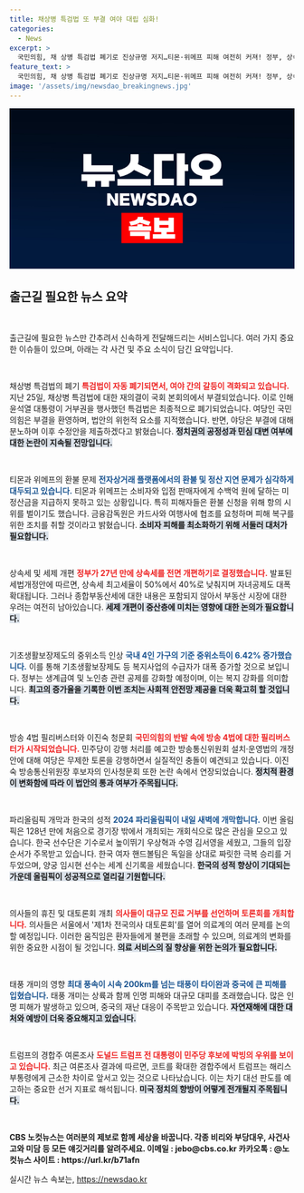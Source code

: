 ```yaml
---
title: 채상병 특검법 또 부결 여야 대립 심화!
categories:
  - News
excerpt: >
  국민의힘, 채 상병 특검법 폐기로 진상규명 저지…티몬·위메프 피해 여전히 커져! 정부, 상속세 완화에 나서지만 종부세는 보류. 핸드볼 여자팀, 독일 재역전승과 양궁 임시현의 세계 신기록 소식도!
feature_text: >
  국민의힘, 채 상병 특검법 폐기로 진상규명 저지…티몬·위메프 피해 여전히 커져! 정부, 상속세 완화에 나서지만 종부세는 보류. 핸드볼 여자팀, 독일 재역전승과 양궁 임시현의 세계 신기록 소식도!
image: '/assets/img/newsdao_breakingnews.jpg'
---
```


<p><img src="/assets/img/newsdao_breakingnews.jpg" alt="pcversion 속보" /></p>

<h2 data-ke-size="size26">출근길 필요한 뉴스 요약</h2>

<p data-ke-size="size16">&nbsp;</p>

<p>출근길에 필요한 뉴스만 간추려서 신속하게 전달해드리는 서비스입니다. 여러 가지 중요한 이슈들이 있으며, 아래는 각 사건 및 주요 소식이 담긴 요약입니다.</p>

<p data-ke-size="size16">&nbsp;</p>

<p>채상병 특검법의 폐기
<b><span style="color: #ee2323;">특검법이 자동 폐기되면서, 여야 간의 갈등이 격화되고 있습니다.</span></b> 지난 25일, 채상병 특검법에 대한 재의결이 국회 본회의에서 부결되었습니다. 이로 인해 윤석열 대통령이 거부권을 행사했던 특검법은 최종적으로 폐기되었습니다. 여당인 국민의힘은 부결을 환영하며, 법안의 위헌적 요소를 지적했습니다. 반면, 야당은 부결에 대해 분노하며 이후 수정안을 제출하겠다고 밝혔습니다. <b><span style="background-color: #21538527;">정치권의 공정성과 민심 대변 여부에 대한 논란이 지속될 전망입니다.</span></b></p>

<p data-ke-size="size16">&nbsp;</p>

<p>티몬과 위메프의 환불 문제
<b><span style="color: #1a5490;">전자상거래 플랫폼에서의 환불 및 정산 지연 문제가 심각하게 대두되고 있습니다.</span></b> 티몬과 위메프는 소비자와 입점 판매자에게 수백억 원에 달하는 미정산금을 지급하지 못하고 있는 상황입니다. 특히 피해자들은 환불 신청을 위해 항의 시위를 벌이기도 했습니다. 금융감독원은 카드사와 여행사에 협조를 요청하며 피해 복구를 위한 조치를 취할 것이라고 밝혔습니다. <b><span style="background-color: #21538527;">소비자 피해를 최소화하기 위해 서둘러 대처가 필요합니다.</span></b></p>

<p data-ke-size="size16">&nbsp;</p>

<p>상속세 및 세제 개편
<b><span style="color: #ee2323;">정부가 27년 만에 상속세를 전면 개편하기로 결정했습니다.</span></b> 발표된 세법개정안에 따르면, 상속세 최고세율이 50%에서 40%로 낮춰지며 자녀공제도 대폭 확대됩니다. 그러나 종합부동산세에 대한 내용은 포함되지 않아서 부동산 시장에 대한 우려는 여전히 남아있습니다. <b><span style="background-color: #21538527;">세제 개편이 중산층에 미치는 영향에 대한 논의가 필요합니다.</span></b></p>

<p data-ke-size="size16">&nbsp;</p>

<p>기초생활보장제도의 중위소득 인상
<b><span style="color: #1a5490;">국내 4인 가구의 기준 중위소득이 6.42% 증가했습니다.</span></b> 이를 통해 기초생활보장제도 등 복지사업의 수급자가 대폭 증가할 것으로 보입니다. 정부는 생계급여 및 노인층 관련 공제를 강화할 예정이며, 이는 복지 강화를 의미합니다. <b><span style="background-color: #21538527;">최고의 증가율을 기록한 이번 조치는 사회적 안전망 제공을 더욱 확고히 할 것입니다.</span></b></p>

<p data-ke-size="size16">&nbsp;</p>

<p>방송 4법 필리버스터와 이진숙 청문회
<b><span style="color: #ee2323;">국민의힘의 반발 속에 방송 4법에 대한 필리버스터가 시작되었습니다.</span></b> 민주당이 강행 처리를 예고한 방송통신위원회 설치·운영법의 개정안에 대해 여당은 무제한 토론을 강행하면서 실질적인 충돌이 예견되고 있습니다. 이진숙 방송통신위원장 후보자의 인사청문회 또한 논란 속에서 연장되었습니다. <b><span style="background-color: #21538527;">정치적 환경이 변화함에 따라 이 법안의 통과 여부가 주목됩니다.</span></b></p>

<p data-ke-size="size16">&nbsp;</p>

<p>파리올림픽 개막과 한국의 성적
<b><span style="color: #1a5490;">2024 파리올림픽이 내일 새벽에 개막합니다.</span></b> 이번 올림픽은 128년 만에 처음으로 경기장 밖에서 개최되는 개회식으로 많은 관심을 모으고 있습니다. 한국 선수단은 기수로서 높이뛰기 우상혁과 수영 김서영을 세웠고, 그들의 입장 순서가 주목받고 있습니다. 한국 여자 핸드볼팀은 독일을 상대로 짜릿한 극복 승리를 거두었으며, 양궁 임시현 선수는 세계 신기록을 세웠습니다. <b><span style="background-color: #21538527;">한국의 성적 향상이 기대되는 가운데 올림픽이 성공적으로 열리길 기원합니다.</span></b></p>

<p data-ke-size="size16">&nbsp;</p>

<p>의사들의 휴진 및 대토론회 개최
<b><span style="color: #ee2323;">의사들이 대규모 진료 거부를 선언하며 토론회를 개최합니다.</span></b> 의사들은 서울에서 '제1차 전국의사 대토론회'를 열어 의료계의 여러 문제를 논의할 예정입니다. 이러한 움직임은 환자들에게 불편을 초래할 수 있으며, 의료계의 변화를 위한 중요한 시점이 될 것입니다. <b><span style="background-color: #21538527;">의료 서비스의 질 향상을 위한 논의가 필요합니다.</span></b></p>

<p data-ke-size="size16">&nbsp;</p>

<p>태풍 개미의 영향
<b><span style="color: #1a5490;">최대 풍속이 시속 200km를 넘는 태풍이 타이완과 중국에 큰 피해를 입혔습니다.</span></b> 태풍 개미는 상륙과 함께 인명 피해와 대규모 대피를 초래했습니다. 많은 인명 피해가 발생하고 있으며, 중국의 재난 대응이 주목받고 있습니다. <b><span style="background-color: #21538527;">자연재해에 대한 대처와 예방이 더욱 중요해지고 있습니다.</span></b></p>

<p data-ke-size="size16">&nbsp;</p>

<p>트럼프의 경합주 여론조사
<b><span style="color: #ee2323;">도널드 트럼프 전 대통령이 민주당 후보에 박빙의 우위를 보이고 있습니다.</span></b> 최근 여론조사 결과에 따르면, 코트를 확대한 경합주에서 트럼프는 해리스 부통령에게 근소한 차이로 앞서고 있는 것으로 나타났습니다. 이는 차기 대선 판도를 예고하는 중요한 선거 지표로 해석됩니다. <b><span style="background-color: #21538527;">미국 정치의 향방이 어떻게 전개될지 주목됩니다.</span></b></p>

<p data-ke-size="size16">&nbsp;</p>

<p><strong>CBS 노컷뉴스는 여러분의 제보로 함께 세상을 바꿉니다. 각종 비리와 부당대우, 사건사고와 미담 등 모든 얘깃거리를 알려주세요. 이메일 : jebo@cbs.co.kr 카카오톡 : @노컷뉴스 사이트 : https://url.kr/b71afn</strong></p>
실시간 뉴스 속보는, <a href="https://newsdao.kr" rel="dofollow">https://newsdao.kr</a>


